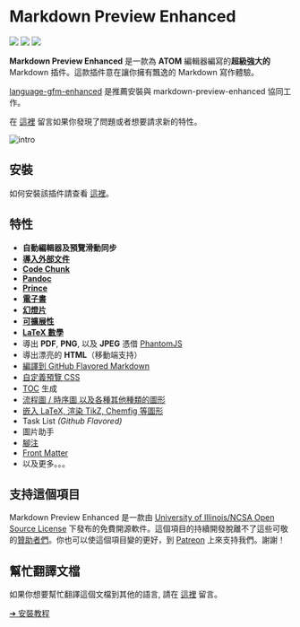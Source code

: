 # Markdown Preview Enhanced

[![](https://img.shields.io/github/tag/shd101wyy/markdown-preview-enhanced.svg)](https://github.com/shd101wyy/markdown-preview-enhanced/releases) ![](https://img.shields.io/apm/dm/markdown-preview-enhanced.svg)  [![](https://img.shields.io/github/stars/shd101wyy/markdown-preview-enhanced.svg?style=social&label=Star)](https://github.com/shd101wyy/markdown-preview-enhanced)  

**Markdown Preview Enhanced** 是一款為 **ATOM** 編輯器編寫的**超級強大的** Markdown 插件。這款插件意在讓你擁有飄逸的 Markdown 寫作體驗。

[language-gfm-enhanced](https://atom.io/packages/language-gfm-enhanced) 是推薦安裝與 markdown-preview-enhanced 協同工作。  


在 [這裡](https://github.com/shd101wyy/markdown-preview-enhanced/issues) 留言如果你發現了問題或者想要請求新的特性。

![intro](https://user-images.githubusercontent.com/1908863/26898176-a5cad7fc-4b90-11e7-9d8c-74f85f28f133.gif)

## 安裝
如何安裝該插件請查看 [這裡](zh-tw/installation.md)。  

## 特性

- **自動編輯器及預覽滑動同步**  
- **[導入外部文件](zh-tw/file-imports.md)**
- **[Code Chunk](zh-tw/code-chunk.md)**
- **[Pandoc](zh-tw/pandoc.md)**
- **[Prince](zh-tw/prince.md)**  
- **[電子書](zh-tw/ebook.md)**
- **[幻燈片](zh-tw/presentation.md)**
- **[可擴展性](developer.md?id=how-to-write-extensions)**
- **[LaTeX 數學](zh-tw/math.md)**  
- 導出 **PDF**, **PNG**, 以及 **JPEG** 憑借 [PhantomJS](zh-tw/phantomjs.md)   
- 導出漂亮的 **HTML**（移動端支持）  
- [編譯到 GitHub Flavored Markdown](zh-tw/markdown.md)
- [自定義預覽 CSS](zh-tw/customize-css.md)  
- [TOC](zh-tw/toc.md) 生成  
- [流程圖 / 時序圖 以及各種其他種類的圖形](zh-tw/graphs.md)
- [嵌入 LaTeX, 渲染 TikZ, Chemfig 等圖形](zh-tw/code-chunk.md?id=latex)
- Task List *(Github Flavored)*  
- 圖片助手
- [腳注](https://github.com/shd101wyy/markdown-preview-enhanced/issues/35)  
- [Front Matter](https://github.com/shd101wyy/markdown-preview-enhanced/issues/100)
- 以及更多。。。

## 支持這個項目
Markdown Preview Enhanced 是一款由 [University of Illinois/NCSA Open Source License](LICENSE.md) 下發布的免費開源軟件。這個項目的持續開發脫離不了這些可敬的[贊助者們](backers.md)。你也可以使這個項目變的更好，到 [Patreon]() 上來支持我們。謝謝！

## 幫忙翻譯文檔
如果你想要幫忙翻譯這個文檔到其他的語言, 請在 [這裡](https://github.com/shd101wyy/markdown-preview-enhanced/issues) 留言。      

[➔ 安裝教程](zh-tw/installation.md)